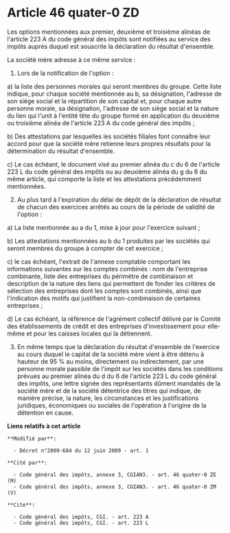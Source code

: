 # Article 46 quater-0 ZD

Les options mentionnées aux premier, deuxième et troisième alinéas de l'article 223 A du code général des impôts sont
notifiées au service des impôts auprès duquel est souscrite la déclaration du résultat d'ensemble. 

La société mère adresse à ce même service : 

1. Lors de la notification de l'option : 

a) la liste des personnes morales qui seront membres du groupe. Cette liste indique, pour chaque société mentionnée au b, sa
désignation, l'adresse de son siège social et la répartition de son capital et, pour chaque autre personne morale, sa
désignation, l'adresse de son siège social et la nature du lien qui l'unit à l'entité tête du groupe formé en application du
deuxième ou troisième alinéa de l'article 223 A du code général des impôts ; 

b) Des attestations par lesquelles les sociétés filiales font connaître leur accord pour que la société mère retienne leurs
propres résultats pour la détermination du résultat d'ensemble. 

c) Le cas échéant, le document visé au premier alinéa du c du 6 de l'article 223 L du code général des impôts ou au deuxième
alinéa du g du 6 du même article, qui comporte la liste et les attestations précédemment mentionnées. 

2. Au plus tard à l'expiration du délai de dépôt de la déclaration de résultat de chacun des exercices arrêtés au cours de la
période de validité de l'option : 

a) La liste mentionnée au a du 1, mise à jour pour l'exercice suivant ; 

b) Les attestations mentionnées au b du 1 produites par les sociétés qui seront membres du groupe à compter de cet
exercice ; 

c) le cas échéant, l'extrait de l'annexe comptable comportant les informations suivantes sur les comptes combinés : nom de
l'entreprise combinante, liste des entreprises du périmètre de combinaison et description de la nature des liens qui
permettent de fonder les critères de sélection des entreprises dont les comptes sont combinés, ainsi que l'indication des
motifs qui justifient la non-combinaison de certaines entreprises ;

d) Le cas échéant, la référence de l'agrément collectif délivré par le Comité des établissements de crédit et des entreprises
d'investissement pour elle-même et pour les caisses locales qui la détiennent.

3. En même temps que la déclaration du résultat d'ensemble de l'exercice au cours duquel le capital de la société mère vient
à être détenu à hauteur de 95 % au moins, directement ou indirectement, par une personne morale passible de l'impôt sur les
sociétés dans les conditions prévues au premier alinéa du d du 6 de l'article 223 L du code général des impôts, une lettre
signée des représentants dûment mandatés de la société mère et de la société détentrice des titres qui indique, de manière
précise, la nature, les circonstances et les justifications juridiques, économiques ou sociales de l'opération à l'origine de
la détention en cause.

**Liens relatifs à cet article**

	**Modifié par**:

	  - Décret n°2009-684 du 12 juin 2009 - art. 1

	**Cité par**:

	  - Code général des impôts, annexe 3, CGIAN3. - art. 46 quater-0 ZE (M)
	  - Code général des impôts, annexe 3, CGIAN3. - art. 46 quater-0 ZM (V)

	**Cite**:

	  - Code général des impôts, CGI. - art. 223 A
	  - Code général des impôts, CGI. - art. 223 L
